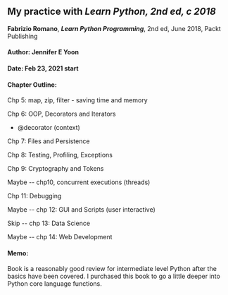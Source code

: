 ## My practice with ***Learn Python, 2nd ed, c 2018***  

**Fabrizio Romano**, ***Learn Python Programming***, 2nd ed, June 2018, Packt Publishing  

#### Author: Jennifer E Yoon   

#### Date: Feb 23, 2021 start  

#### Chapter Outline:  

Chp 5: map, zip, filter - saving time and memory  

Chp 6: OOP, Decorators and Iterators  

  - @decorator (context) 

Chp 7: Files and Persistence 

Chp 8: Testing, Profiling, Exceptions  

Chp 9: Cryptography and Tokens  

Maybe -- chp10, concurrent executions (threads) 

Chp 11: Debugging  

Maybe -- chp 12: GUI and Scripts (user interactive) 

Skip -- chp 13: Data Science 

Maybe -- chp 14: Web Development 

#### Memo:  
Book is a reasonably good review for intermediate level Python after the basics have been covered.  I purchased this book to go a little deeper into Python core language functions.  

